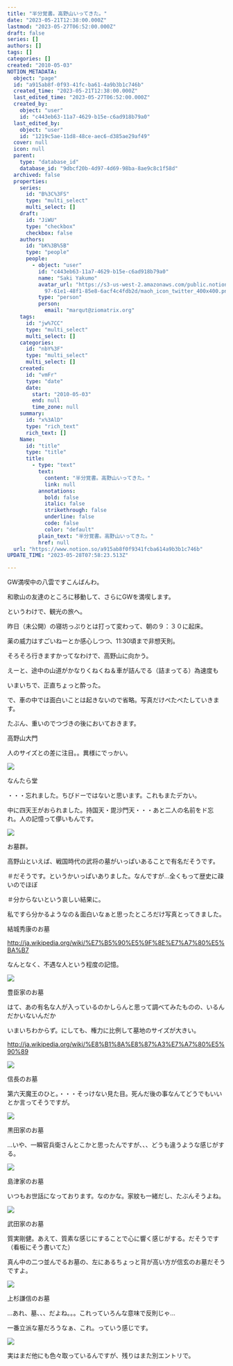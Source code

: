 ```yaml
---
title: "半分覚書。高野山いってきた。"
date: "2023-05-21T12:38:00.000Z"
lastmod: "2023-05-27T06:52:00.000Z"
draft: false
series: []
authors: []
tags: []
categories: []
created: "2010-05-03"
NOTION_METADATA:
  object: "page"
  id: "a915ab8f-0f93-41fc-ba61-4a9b3b1c746b"
  created_time: "2023-05-21T12:38:00.000Z"
  last_edited_time: "2023-05-27T06:52:00.000Z"
  created_by:
    object: "user"
    id: "c443eb63-11a7-4629-b15e-c6ad918b79a0"
  last_edited_by:
    object: "user"
    id: "1219c5ae-11d8-48ce-aec6-d385ae29af49"
  cover: null
  icon: null
  parent:
    type: "database_id"
    database_id: "9dbcf20b-4d97-4d69-98ba-8ae9c8c1f58d"
  archived: false
  properties:
    series:
      id: "B%3C%3FS"
      type: "multi_select"
      multi_select: []
    draft:
      id: "JiWU"
      type: "checkbox"
      checkbox: false
    authors:
      id: "bK%3B%5B"
      type: "people"
      people:
        - object: "user"
          id: "c443eb63-11a7-4629-b15e-c6ad918b79a0"
          name: "Saki Yakumo"
          avatar_url: "https://s3-us-west-2.amazonaws.com/public.notion-static.com/3ad1c4\
            97-61e1-48f1-85e8-6acf4c4fdb2d/maoh_icon_twitter_400x400.png"
          type: "person"
          person:
            email: "marqut@ziomatrix.org"
    tags:
      id: "jw%7CC"
      type: "multi_select"
      multi_select: []
    categories:
      id: "nbY%3F"
      type: "multi_select"
      multi_select: []
    created:
      id: "vmFr"
      type: "date"
      date:
        start: "2010-05-03"
        end: null
        time_zone: null
    summary:
      id: "x%3AlD"
      type: "rich_text"
      rich_text: []
    Name:
      id: "title"
      type: "title"
      title:
        - type: "text"
          text:
            content: "半分覚書。高野山いってきた。"
            link: null
          annotations:
            bold: false
            italic: false
            strikethrough: false
            underline: false
            code: false
            color: "default"
          plain_text: "半分覚書。高野山いってきた。"
          href: null
  url: "https://www.notion.so/a915ab8f0f9341fcba614a9b3b1c746b"
UPDATE_TIME: "2023-05-28T07:58:23.513Z"

---
```

<link rel="stylesheet" href="https://cdn.jsdelivr.net/npm/katex@0.16.2/dist/katex.min.css" integrity="sha384-bYdxxUwYipFNohQlHt0bjN/LCpueqWz13HufFEV1SUatKs1cm4L6fFgCi1jT643X" crossorigin="anonymous">


GW満喫中の八雲ですこんばんわ。


和歌山の友達のところに移動して、さらにGWを満喫します。


というわけで、観光の旅へ。


昨日（未公開）の寝坊っぷりとは打って変わって、朝の９：３０に起床。


薬の威力はすごいねーとか感心しつつ、11:30頃まで非想天則。


そろそろ行きますかってなわけで、高野山に向かう。


えーと、途中の山道がかなりくねくね＆車が詰んでる（詰まってる）為速度も


いまいちで、正直ちょっと酔った。


で、車の中では面白いことは起きないので省略。写真だけぺたぺたしていきます。


たぶん、重いのでつづきの後においておきます。


高野山大門


人のサイズとの差に注目。。異様にでっかい。


![](https://obs.maoh.company/yakumoblog/2018/07/P1010417_Resize-300x225.jpg)


なんたら堂


・・・忘れました。ちびドーではないと思います。これもまたデカい。


中に四天王がおられました。持国天・毘沙門天・・・あと二人の名前をド忘れ。人の記憶って儚いもんです。


![](https://obs.maoh.company/yakumoblog/2018/07/P1010346_Resize1-300x225.jpg)


お墓群。


高野山といえば、戦国時代の武将の墓がいっぱいあることで有名だそうです。


＃だそうです。というかいっぱいありました。なんですが…全くもって歴史に疎いのでほぼ


＃分からないという哀しい結果に。


私ですら分かるようなの＆面白いなぁと思ったところだけ写真とってきました。


結城秀康のお墓


http://ja.wikipedia.org/wiki/%E7%B5%90%E5%9F%8E%E7%A7%80%E5%BA%B7


なんとなく、不遇な人という程度の記憶。


![](https://obs.maoh.company/yakumoblog/2018/07/P1010369_Resize-300x225.jpg)


豊臣家のお墓


はて、あの有名な人が入っているのかしらんと思って調べてみたものの、いるんだかいないんだか


いまいちわからず。にしても、権力に比例して墓地のサイズが大きい。


http://ja.wikipedia.org/wiki/%E8%B1%8A%E8%87%A3%E7%A7%80%E5%90%89


![](https://obs.maoh.company/yakumoblog/2018/07/P1010372_Resize-300x225.jpg)


信長のお墓


第六天魔王のひと。・・・そっけない見た目。死んだ後の事なんてどうでもいいとか言ってそうですが。


![](https://obs.maoh.company/yakumoblog/2018/07/P1010374_Resize-225x300.jpg)


黒田家のお墓


…いや、一瞬官兵衛さんとこかと思ったんですが、、、どうも違うような感じがする。


![](https://obs.maoh.company/yakumoblog/2018/07/P1010378_Resize-300x225.jpg)


島津家のお墓


いつもお世話になっております。なのかな。家紋も一緒だし、たぶんそうよね。


![](https://obs.maoh.company/yakumoblog/2018/07/P1010394_Resize-300x225.jpg)


武田家のお墓


質実剛健。あえて、質素な感じにすることで心に響く感じがする。だそうです（看板にそう書いてた）


真ん中の二つ並んでるお墓の、左にあるちょっと背が高い方が信玄のお墓だそうですよ。


![](https://obs.maoh.company/yakumoblog/2018/07/P1010403_Resize-300x225.jpg)


上杉謙信のお墓


…あれ、墓、、、だよね。。。これっていろんな意味で反則じゃ…


一番立派な墓だろうなぁ、これ。っていう感じです。


![](https://obs.maoh.company/yakumoblog/2018/07/P1010404_Resize-300x225.jpg)


実はまだ他にも色々取っているんですが、残りはまた別エントリで。

